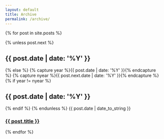 ```yaml
---
layout: default
title: Archive
permalink: /archive/
---
```


{% for post in site.posts %}
<article>
	{% unless post.next %}
<h2>{{ post.date | date: '%Y' }}</h2>
	{% else %}
		{% capture year %}{{ post.date | date: '%Y' }}{% endcapture %}
		{% capture nyear %}{{ post.next.date | date: '%Y' }}{% endcapture %}
		{% if year != nyear %}
<h2>{{ post.date | date: '%Y' }}</h2>
		{% endif %}
	{% endunless %}
<span class="meta">{{ post.date | date_to_string }}</span>
<h3><a href="{{ post.url }}">{{ post.title }}</a></h3>
</article>
{% endfor %}